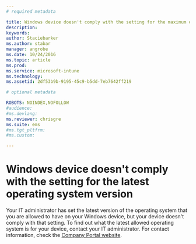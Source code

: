 ```yaml
---
# required metadata

title: Windows device doesn't comply with the setting for the maximum operating system version | Microsoft Intune
description:
keywords:
author: Staciebarkerms.author: stabar
manager: angrobe
ms.date: 10/24/2016
ms.topic: article
ms.prod:
ms.service: microsoft-intune
ms.technology:
ms.assetid: 2df53b9b-9195-45c9-b5dd-7eb7642ff219

# optional metadata

ROBOTS: NOINDEX,NOFOLLOW
#audience:
#ms.devlang:
ms.reviewer: chrisgre
ms.suite: ems
#ms.tgt_pltfrm:
#ms.custom:

---
```



# Windows device doesn't comply with the setting for the latest operating system version

Your IT administrator has set the latest version of the operating system that you are allowed to have on your Windows device, but your device doesn't comply with that setting. To find out what the latest allowed operating system is for your device, contact your IT administrator. For contact information, check the [Company Portal website](http://portal.manage.microsoft.com).
